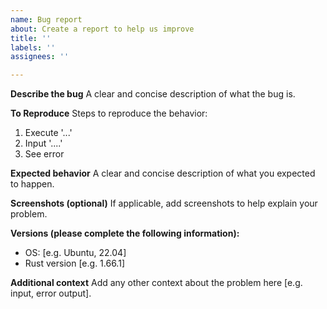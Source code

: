 ```yaml
---
name: Bug report
about: Create a report to help us improve
title: ''
labels: ''
assignees: ''

---
```


**Describe the bug**
A clear and concise description of what the bug is.

**To Reproduce**
Steps to reproduce the behavior:
1. Execute '...'
2. Input '....'
3. See error

**Expected behavior**
A clear and concise description of what you expected to happen.

**Screenshots (optional)**
If applicable, add screenshots to help explain your problem.

**Versions (please complete the following information):**
 - OS: [e.g. Ubuntu, 22.04]
 - Rust version [e.g. 1.66.1]

**Additional context**
Add any other context about the problem here [e.g. input, error output].
